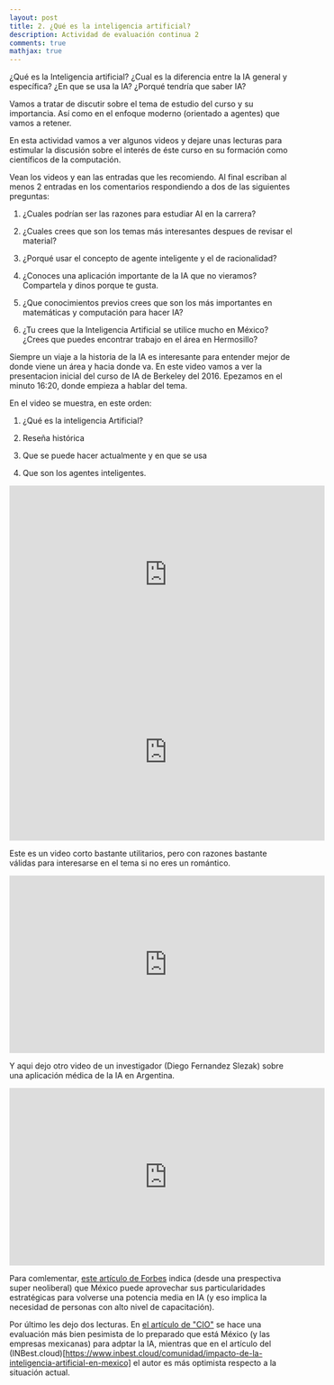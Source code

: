```yaml
---
layout: post
title: 2. ¿Qué es la inteligencia artificial?
description: Actividad de evaluación continua 2
comments: true
mathjax: true
---
```



¿Qué es la Inteligencia artificial? 
¿Cual es la diferencia entre la IA general y específica? 
¿En que se usa la IA? ¿Porqué tendría que saber IA?

Vamos a tratar de discutir sobre el tema de estudio del curso
y su importancia. Así como en el enfoque moderno (orientado a agentes)
que vamos a retener.

En esta actividad vamos a ver algunos videos y dejare unas lecturas para
estimular la discusión sobre el interés de éste curso en su formación como 
científicos de la computación.

Vean los videos y ean las entradas que les recomiendo. Al final escriban al menos 2
entradas en los comentarios respondiendo a dos de las siguientes preguntas:

1. ¿Cuales podrían ser las razones para estudiar AI en la carrera?

2. ¿Cuales crees que son los temas más interesantes despues de revisar el material?

3. ¿Porqué usar el concepto de agente inteligente y el de racionalidad?

4. ¿Conoces una aplicación importante de la IA que no vieramos? Compartela y dinos porque te gusta.

5. ¿Que conocimientos previos crees que son los más importantes en matemáticas y computación para hacer IA?

6. ¿Tu crees que la Inteligencia Artificial se utilice mucho en México? ¿Crees que puedes encontrar trabajo en el área en Hermosillo?



Siempre un viaje a la historia de la IA es interesante para entender mejor 
de donde viene un área y hacia donde va. En este video vamos a ver la presentacion inicial 
del curso de IA de Berkeley del 2016. Epezamos en el minuto 16:20, donde empieza a hablar del tema.

En el video se muestra, en este orden:

1. ¿Qué es la inteligencia Artificial?

2. Reseña histórica

3. Que se puede hacer actualmente y en que se usa

4. Que son los agentes inteligentes.

<iframe width="560" height="315" src="https://www.youtube.com/embed/3aCn2-Slaoc?start=980" frameborder="0"> </iframe>

<iframe width="560" height="315" src="https://www.youtube.com/embed/3aCn2-Slaoc?start=980" frameborder="0" allow="accelerometer; autoplay; encrypted-media; gyroscope; picture-in-picture" allowfullscreen> </iframe>


Este es un video corto bastante utilitarios, pero con razones bastante válidas para interesarse en el tema si no eres un romántico.

<iframe width="560" height="315" src="https://www.youtube.com/embed/cigy9nBxqOU" frameborder="0"> </iframe>


Y aqui dejo otro video de un investigador (Diego Fernandez Slezak) sobre una aplicación médica de la IA en Argentina.

<iframe width="560" height="315" src="https://www.youtube.com/embed/znq3ql6wqnE" frameborder="0"> </iframe>

Para comlementar, [este artículo de Forbes](https://www.forbes.com.mx/mexico-puede-triunfar-en-inteligencia-artificial/) 
indica (desde una prespectiva super neoliberal) que México puede aprovechar sus particularidades estratégicas para volverse
una potencia media en IA (y eso implica la necesidad de personas con alto nivel de capacitación).

Por último les dejo dos lecturas. En [el artículo de "CIO"](http://cio.com.mx/reporte-especial-inteligencia-artificial-en-mexico-listos-para-dar-el-salto/) 
se hace una evaluación más bien pesimista de lo preparado que está México (y las empresas mexicanas) para adptar la IA, 
mientras que en el artículo del (INBest.cloud)[https://www.inbest.cloud/comunidad/impacto-de-la-inteligencia-artificial-en-mexico] 
el autor es más optimista respecto a la situación actual.




